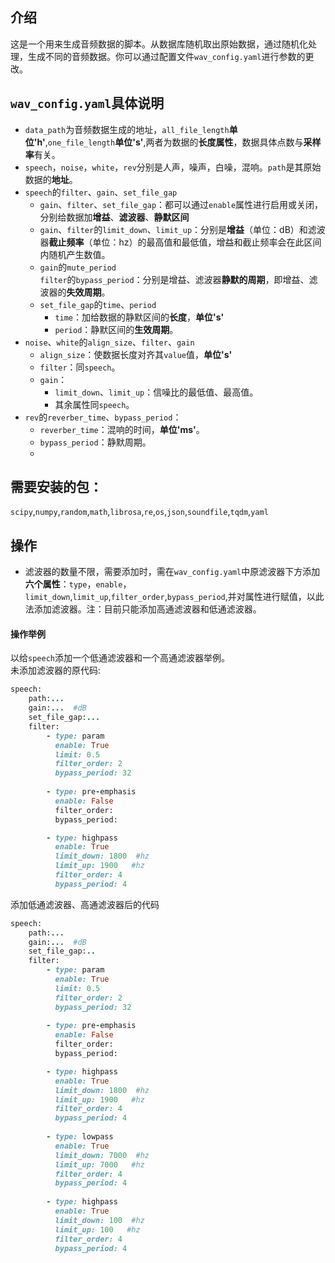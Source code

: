 

## 介绍
这是一个用来生成音频数据的脚本。从数据库随机取出原始数据，通过随机化处理，生成不同的音频数据。你可以通过配置文件`wav_config.yaml`进行参数的更改。
## `wav_config.yaml`具体说明
* `data_path`为音频数据生成的地址，`all_file_length`**单位'h'**,`one_file_length`**单位's'**,两者为数据的**长度属性**，数据具体点数与**采样率**有关。
* `speech`，`noise`，`white`，`rev`分别是人声，噪声，白噪，混响。`path`是其原始数据的**地址**。
* `speech`的`filter`、`gain`、`set_file_gap`
  * `gain`、`filter`、`set_file_gap`：都可以通过`enable`属性进行启用或关闭，分别给数据加**增益**、**滤波器**、**静默区间**
  * `gain`、`filter`的`limit_down`、`limit_up`：分别是**增益**（单位：dB）和滤波器**截止频率**（单位：hz）的最高值和最低值，增益和截止频率会在此区间内随机产生数值。
  * `gain`的`mute_period`<br>
    `filter`的`bypass_period`：分别是增益、滤波器**静默的周期**，即增益、滤波器的**失效周期**。
  * `set_file_gap`的`time`、`period`
    * `time`：加给数据的静默区间的**长度**，**单位's'**
    * `period`：静默区间的**生效周期**。
* `noise`、`white`的`align_size`、`filter`、`gain`
  * `align_size`：使数据长度对齐其`value`值，**单位's'**
  * `filter`：同`speech`。
  * `gain`：
    * `limit_down`、`limit_up`：信噪比的最低值、最高值。
    * 其余属性同`speech`。
* `rev`的`reverber_time`、`bypass_period`：
  * `reverber_time`：混响的时间，**单位'ms'**。
  * `bypass_period`：静默周期。
  * 
## 需要安装的包：
`scipy`,`numpy`,`random`,`math`,`librosa`,`re`,`os`,`json`,`soundfile`,`tqdm`,`yaml`

## 操作
* 滤波器的数量不限，需要添加时，需在`wav_config.yaml`中原滤波器下方添加**六个属性**：`type`，`enable`，`limit_down`,`limit_up`,`filter_order`,`bypass_period`,并对属性进行赋值，以此法添加滤波器。注：目前只能添加高通滤波器和低通滤波器。
#### 操作举例
以给`speech`添加一个低通滤波器和一个高通滤波器举例。<br>
未添加滤波器的原代码:
```ruby  
speech:
    path:...
    gain:...  #dB
    set_file_gap:...
    filter:
        - type: param
          enable: True
          limit: 0.5
          filter_order: 2
          bypass_period: 32
          
        - type: pre-emphasis
          enable: False
          filter_order:
          bypass_period:

        - type: highpass
          enable: True
          limit_down: 1800  #hz
          limit_up: 1900   #hz
          filter_order: 4
          bypass_period: 4
```  
添加低通滤波器、高通滤波器后的代码
```ruby  
speech:
    path:...
    gain:...  #dB
    set_file_gap:..
    filter:
        - type: param
          enable: True
          limit: 0.5
          filter_order: 2
          bypass_period: 32
          
        - type: pre-emphasis
          enable: False
          filter_order:
          bypass_period:

        - type: highpass
          enable: True
          limit_down: 1800  #hz
          limit_up: 1900   #hz
          filter_order: 4
          bypass_period: 4
          
        - type: lowpass
          enable: True
          limit_down: 7000  #hz
          limit_up: 7000   #hz
          filter_order: 4
          bypass_period: 4
          
        - type: highpass
          enable: True
          limit_down: 100  #hz
          limit_up: 100   #hz
          filter_order: 4
          bypass_period: 4  
``` 


